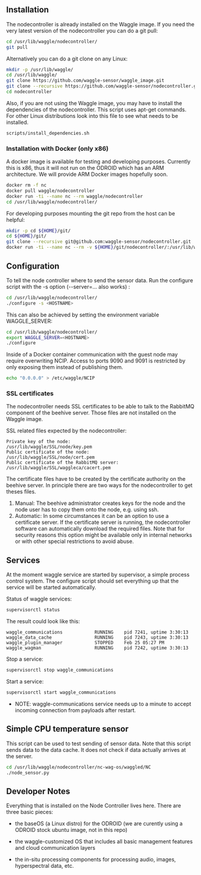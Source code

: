 

## Installation

The nodecontroller is already installed on the Waggle image. If you need the very latest version of the nodecontroller you can do a git pull:

```bash
cd /usr/lib/waggle/nodecontroller/
git pull
```

Alternatively you can do a git clone on any Linux:

```bash
mkdir -p /usr/lib/waggle/
cd /usr/lib/waggle/
git clone https://github.com/waggle-sensor/waggle_image.git
git clone --recursive https://github.com/waggle-sensor/nodecontroller.git
cd nodecontroller
```

Also, if you are not using the Waggle image, you may have to install the dependencies of the nodecontroller. This script uses apt-get commands. For other Linux distributions look into this file to see what needs to be installed.
```bash
scripts/install_dependencies.sh
```

### Installation with Docker (only x86)

A docker image is available for testing and developing purposes. Currently this is x86, thus it will not run on the ODROID which has an ARM architecture. We will provide ARM Docker images hopefully soon.

```bash
docker rm -f nc
docker pull waggle/nodecontroller
docker run -ti --name nc --rm waggle/nodecontroller
cd /usr/lib/waggle/nodecontroller/
```

For developing purposes mounting the git repo from the host can be helpful:
```bash
mkdir -p cd ${HOME}/git/
cd ${HOME}/git/
git clone --recursive git@github.com:waggle-sensor/nodecontroller.git
docker run -ti --name nc --rm -v ${HOME}/git/nodecontroller/:/usr/lib/waggle/nodecontroller  waggle/nodecontroller
```

## Configuration

To tell the node controller where to send the sensor data. Run the configure script with the -s option (--server=... also works) :

```bash
cd /usr/lib/waggle/nodecontroller/
./configure -s <HOSTNAME>
```

This can also be achieved by setting the environment variable WAGGLE_SERVER:

```bash
cd /usr/lib/waggle/nodecontroller/
export WAGGLE_SERVER=<HOSTNAME>
./configure
```

Inside of a Docker container communication with the guest node may require overwriting NCIP. Access to ports 9090 and 9091 is restricted by only exposing them instead of publishing them. 
```bash
echo "0.0.0.0" > /etc/waggle/NCIP
```

### SSL certificates

The nodecontroller needs SSL certificates to be able to talk to the RabbitMQ component of the beehive server. Those files are not installed on the Waggle image.

SSL related files expected by the nodecontroller:
```text
Private key of the node:                   /usr/lib/waggle/SSL/node/key.pem
Public certificate of the node:            /usr/lib/waggle/SSL/node/cert.pem
Public certificate of the RabbitMQ server: /usr/lib/waggle/SSL/waggleca/cacert.pem
```

The certificate files have to be created by the certificate authority on the beehive server. In principle there are two ways for the nodecontroller to get theses files. 

1. Manual: The beehive administrator creates keys for the node and the node user has to copy them onto the node, e.g. using ssh.
2. Automatic: In some circumstances it can be an option to use a certificate server. If the certificate server is running, the nodecontroller software can automatically download the required files. Note that for security reasons this option might be available only in internal networks or with other special restrictions to avoid abuse. 



## Services

At the moment waggle service are started by supervisor, a simple process control system. The configure script should set everything up that the service will be started automatically.

Status of waggle services:
```bash
supervisorctl status
```

The result could look like this:
```text
waggle_communications            RUNNING    pid 7241, uptime 3:30:13
waggle_data_cache                RUNNING    pid 7243, uptime 3:30:13
waggle_plugin_manager            STOPPED    Feb 25 05:27 PM
waggle_wagman                    RUNNING    pid 7242, uptime 3:30:13
```


Stop a service:
```bash
supervisorctl stop waggle_communications
```

Start a service:
```bash
supervisorctl start waggle_communications
```

* NOTE: waggle-communications service needs up to a minute to accept incoming connection from payloads after restart.


## Simple CPU temperature sensor

This script can be used to test sending of sensor data. Note that this script sends data to the data cache. It does not check if data actually arrives at the server.

```bash
cd /usr/lib/waggle/nodecontroller/nc-wag-os/waggled/NC
./node_sensor.py 
```



## Developer Notes

Everything that is installed on the Node Controller lives here.  There
are three basic pieces: 

* the baseOS (a Linux distro) for the ODROID
   (we are curently using a ODROID stock ubuntu image, not in this repo)

* the waggle-customized OS that includes all basic management
  features and cloud communication layers

* the in-situ processing components for processing audio, images,
  hyperspectral data, etc.


